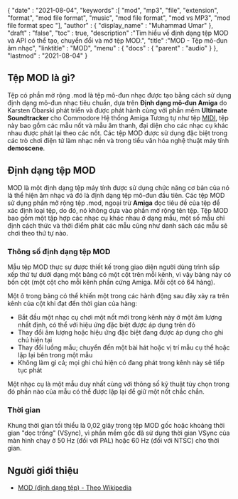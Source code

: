 {
  "date" : "2021-08-04",
  "keywords" :[ "mod", "mp3", "file", "extension", "format", "mod file format", "music", "mod file format", "mod vs MP3", "mod file format spec "],
  "author" : {
    "display_name" : "Muhammad Umar"
},
  "draft" : "false",
  "toc" : true,
  "description" :"Tìm hiểu về định dạng tệp MOD và API có thể tạo, chuyển đổi và mở tệp MOD.",
  "title" :"MOD - Tệp mô-đun âm nhạc",
  "linktitle" : "MOD",
  "menu" : {
    "docs" : {
      "parent" : "audio"
}
},
  "lastmod" : "2021-08-04"
}

## Tệp MOD là gì?
Tệp có phần mở rộng .mod là tệp mô-đun nhạc được tạo bằng cách sử dụng định dạng mô-đun nhạc tiêu chuẩn, dựa trên **Định dạng mô-đun Amiga** do Karsten Obarski phát triển và được phát hành cùng với phần mềm **Ultimate Soundtracker** cho Commodore Hệ thống Amiga Tương tự như tệp [MIDI](/vi/audio/mid/), tệp này bao gồm các mẫu nốt và mẫu âm thanh, đại diện cho các nhạc cụ khác nhau được phát lại theo các nốt. Các tệp MOD được sử dụng đặc biệt trong các trò chơi điện tử làm nhạc nền và trong tiểu văn hóa nghệ thuật máy tính **demoscene**.

## Định dạng tệp MOD

MOD là một định dạng tệp máy tính được sử dụng chức năng cơ bản của nó là thể hiện âm nhạc và đó là định dạng tệp mô-đun đầu tiên. Các tệp MOD sử dụng phần mở rộng tệp .mod, ngoại trừ **Amiga** đọc tiêu đề của tệp để xác định loại tệp, do đó, nó không dựa vào phần mở rộng tên tệp. Tệp MOD bao gồm một tập hợp các nhạc cụ khác nhau ở dạng mẫu, một số mẫu chỉ định cách thức và thời điểm phát các mẫu cũng như danh sách các mẫu sẽ chơi theo thứ tự nào.

### Thông số định dạng tệp MOD

Mẫu tệp MOD thực sự được thiết kế trong giao diện người dùng trình sắp xếp thứ tự dưới dạng một bảng có một cột trên mỗi kênh, vì vậy bảng này có bốn cột (một cột cho mỗi kênh phần cứng Amiga. Mỗi cột có 64 hàng).

Một ô trong bảng có thể khiến một trong các hành động sau đây xảy ra trên kênh của cột khi đạt đến thời gian của hàng:

- Bắt đầu một nhạc cụ chơi một nốt mới trong kênh này ở một âm lượng nhất định, có thể với hiệu ứng đặc biệt được áp dụng trên đó
- Thay đổi âm lượng hoặc hiệu ứng đặc biệt đang được áp dụng cho ghi chú hiện tại
- Thay đổi luồng mẫu; chuyển đến một bài hát hoặc vị trí mẫu cụ thể hoặc lặp lại bên trong một mẫu
- Không làm gì cả; mọi ghi chú hiện có đang phát trong kênh này sẽ tiếp tục phát

Một nhạc cụ là một mẫu duy nhất cùng với thông số kỹ thuật tùy chọn trong đó phần nào của mẫu có thể được lặp lại để giữ một nốt chắc chắn.

### Thời gian
Khung thời gian tối thiểu là 0,02 giây trong tệp MOD gốc hoặc khoảng thời gian "dọc trống" (VSync), vì phần mềm gốc đã sử dụng thời gian VSync của màn hình chạy ở 50 Hz (đối với PAL) hoặc 60 Hz (đối với NTSC) cho thời gian.

## Người giới thiệu

* [MOD (định dạng tệp) - Theo Wikipedia](https://en.wikipedia.org/wiki/MOD_(file_format))

